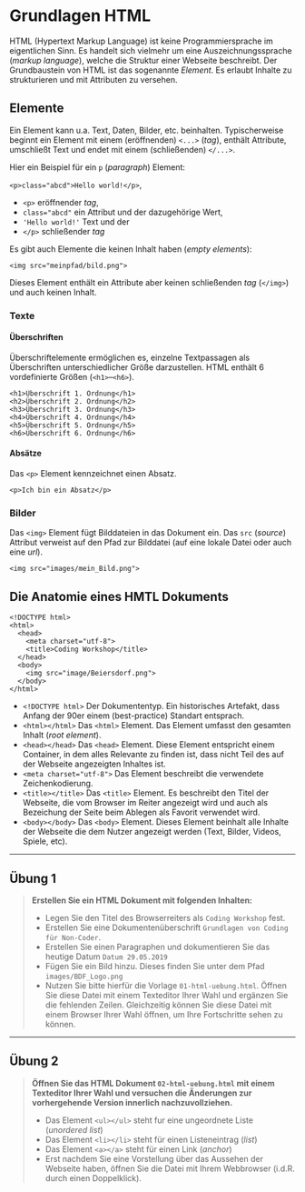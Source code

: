 # Grundlagen HTML

HTML (Hypertext Markup Language) ist keine Programmiersprache im eigentlichen Sinn. Es handelt sich vielmehr um eine Auszeichnungssprache (_markup language_), welche die Struktur einer Webseite beschreibt. Der Grundbaustein von HTML ist das sogenannte _Element_. Es erlaubt Inhalte zu strukturieren und mit Attributen zu versehen.   

## Elemente

Ein Element kann u.a. Text, Daten, Bilder, etc. beinhalten. Typischerweise beginnt ein Element mit einem (eröffnenden) `<...>` (_tag_), enthält Attribute, umschließt Text und endet mit einem (schließenden) `</...>`.

Hier ein Beispiel für ein `p` (_paragraph_) Element: 

`<p>class="abcd">Hello world!</p>`, 

- `<p>` eröffnender _tag_,
- `class="abcd"` ein Attribut und der dazugehörige Wert,
- `'Hello world!'` Text und der
- `</p>` schließender _tag_

Es gibt auch Elemente die keinen Inhalt haben (_empty elements_):

`<img src="meinpfad/bild.png">`

Dieses Element enthält ein Attribute aber keinen schließenden _tag_ (`</img>`) und auch keinen Inhalt.

### Texte

#### Überschriften
Überschriftelemente ermöglichen es, einzelne Textpassagen als Überschriften unterschiedlicher Größe darzustellen. HTML enthält 6 vordefinierte Größen (`<h1>`–`<h6>`).

```
<h1>Überschrift 1. Ordnung</h1>
<h2>Überschrift 2. Ordnung</h2>
<h3>Überschrift 3. Ordnung</h3>
<h4>Überschrift 4. Ordnung</h4>
<h5>Überschrift 5. Ordnung</h5>
<h6>Überschrift 6. Ordnung</h6>
```

#### Absätze 
Das `<p>` Element kennzeichnet einen Absatz.

```
<p>Ich bin ein Absatz</p>
```

### Bilder

Das `<img>` Element fügt Bilddateien in das Dokument ein. Das `src` (_source_) Attribut verweist auf den Pfad zur Bilddatei (auf eine lokale Datei oder auch eine _url_).

`<img src="images/mein_Bild.png">`


## Die Anatomie eines HMTL Dokuments

```
<!DOCTYPE html>
<html>
  <head>
    <meta charset="utf-8">
    <title>Coding Workshop</title>
  </head>
  <body>
    <img src="image/Beiersdorf.png">
  </body>
</html>
```

* `<!DOCTYPE html>` Der Dokumententyp. Ein historisches Artefakt, dass Anfang der 90er einem (best-practice) Standart entsprach. 
* `<html></html>` Das `<html>` Element. Das Element umfasst den gesamten Inhalt (_root element_).
* `<head></head>` Das `<head>` Element. Diese Element entspricht einem Container, in dem alles Relevante zu finden ist, dass nicht Teil des auf der Webseite angezeigten Inhaltes ist.
* `<meta charset="utf-8">` Das Element beschreibt die verwendete Zeichenkodierung.
* `<title></title>`  Das `<title>` Element. Es beschreibt den Titel der Webseite, die vom Browser im Reiter angezeigt wird und auch als Bezeichung der Seite beim Ablegen als Favorit verwendet wird.
* `<body></body>` Das `<body>` Element. Dieses Element beinhalt alle Inhalte der Webseite die dem Nutzer angezeigt werden (Text, Bilder, Videos, Spiele, etc).

***
## Übung 1

> __Erstellen Sie ein HTML Dokument mit folgenden Inhalten:__
> * Legen Sie den Titel des Browserreiters als `Coding Workshop` fest.
> * Erstellen Sie eine Dokumentenüberschrift `Grundlagen von Coding für Non-Coder`.
> * Erstellen Sie einen Paragraphen und dokumentieren Sie das heutige Datum `Datum 29.05.2019` 
> * Fügen Sie ein Bild hinzu. Dieses finden Sie unter dem Pfad `images/BDF_Logo.png`
> * Nutzen Sie bitte hierfür die Vorlage `01-html-uebung.html`. Öffnen Sie diese Datei mit einem Texteditor Ihrer Wahl und ergänzen Sie die fehlenden Zeilen. Gleichzeitig können Sie diese Datei mit einem Browser Ihrer Wahl öffnen, um Ihre Fortschritte sehen zu können.  


***

## Übung 2
> __Öffnen Sie das HTML Dokument `02-html-uebung.html` mit einem Texteditor Ihrer Wahl und versuchen die Änderungen zur vorhergehende Version innerlich nachzuvollziehen.__
> * Das Element `<ul></ul>` steht fur eine ungeordnete Liste (_unordered list_)
> * Das Element `<li></li>` steht für einen Listeneintrag (_list_)
> * Das Element `<a></a>` steht für einen Link (_anchor_)
> * Erst nachdem Sie eine Vorstellung über das Aussehen der Webseite haben, öffnen Sie die Datei mit Ihrem Webbrowser (i.d.R. durch einen Doppelklick).
